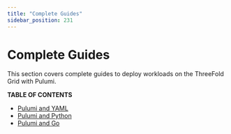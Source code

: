 ```yaml
---
title: "Complete Guides"
sidebar_position: 231
---
```


<h1> Complete Guides </h1>

This section covers complete guides to deploy workloads on the ThreeFold Grid with Pulumi.

**TABLE OF CONTENTS**

- [Pulumi and YAML](./pulumi_yaml.md)
- [Pulumi and Python](./pulumi_python.md)
- [Pulumi and Go](./pulumi_go.md)